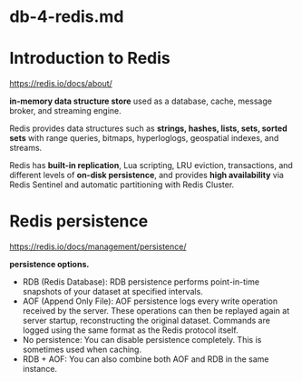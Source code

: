 # db-4-redis.md

# Introduction to Redis 

<https://redis.io/docs/about/>

**in-memory data structure store** used as a database, cache, message broker, and streaming engine.  

Redis provides data structures such as **strings, hashes, lists, sets, sorted sets** with range queries, bitmaps, hyperloglogs, geospatial indexes, and streams.  

Redis has **built-in replication**, Lua scripting, LRU eviction, transactions, and different levels of **on-disk persistence**, and provides **high availability** via Redis Sentinel and automatic partitioning with Redis Cluster.

# Redis persistence

<https://redis.io/docs/management/persistence/>

**persistence options.**
- RDB (Redis Database): RDB persistence performs point-in-time snapshots of your dataset at specified intervals.
- AOF (Append Only File): AOF persistence logs every write operation received by the server. These operations can then be replayed again at server startup, reconstructing the original dataset. Commands are logged using the same format as the Redis protocol itself.
- No persistence: You can disable persistence completely. This is sometimes used when caching.
- RDB + AOF: You can also combine both AOF and RDB in the same instance.
